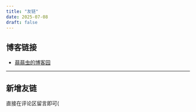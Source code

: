 ```yaml
---
title: "友链"
date: 2025-07-08
draft: false
---
```




## 博客链接

- [蒻蒻虫的博客园](https://www.cnblogs.com/-cchen-)

---


## 新增友链
直接在评论区留言即可(